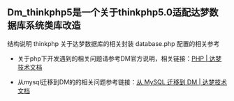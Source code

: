 ## Dm_thinkphp5是一个关于thinkphp5.0适配达梦数据库系统类库改造

结构说明
         thinkphp        关于达梦数据库的相关封装
         database.php    配置的相关参考

- 关于php下开发遇到的相关问题请参考DM官方说明，相关链接：[PHP | 达梦技术文档](https://eco.dameng.com/document/dm/zh-cn/faq/faq-php.html)

- 从mysql迁移到DM的的相关问题参考链接：[从 MySQL 迁移到 DM | 达梦技术文档](https://eco.dameng.com/document/dm/zh-cn/faq/faq-mysql-dm8-migrate.html)


